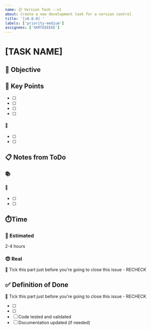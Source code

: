 ```yaml
---
name: 📋 Version Task --v1
about: Create a new development task for a version control
title: '[v0.0.0] '
labels: ['priority-medium']
assignees: ['SKRTEEEEEE']
---
```


# [TASK NAME]

## 🎯 Objective

<!-- Brief description of what needs to be accomplished -->

## 🔑 Key Points

<!-- Key point what needs to be accomplished, representing the idea of this Task -->

- [ ] <!-- Main task/requirement 1 -->
- [ ] <!-- Main task/requirement 2 -->
- [ ] <!-- Main task/requirement 3 -->
- [ ] <!-- Testing/validation requirements -->

### <!-- 🖲️/💻/⛓️ Section Name -->

#### 🔧 <!-- Subsection -->

- [ ] <!-- Main task/requirement 1 -->
- [ ] <!-- Main task/requirement 2 -->

## 📋 Notes from ToDo

<!-- Notes imported from ToDo markdown file (only till v0.1.0) -->

### 📚 <!-- Section Name -->

#### 🔧 <!-- Subsection -->

- [ ] <!-- Specific task 1 -->
- [ ] <!-- Specific task 2 -->

## ⏱️Time

### 🤔 Estimated

2-4 hours

### 😎 Real

🧠 Tick this part just before you're going to close this issue - RECHECK

## ✅ Definition of Done

🧠 Tick this part just before you're going to close this issue - RECHECK

<!-- Key point what needs to be accomplished, representing the must of this Task based on the Key Points -->

- [ ] <!-- Criterion 1 -->
- [ ] <!-- Criterion 2 -->
- [ ] Code tested and validated
- [ ] Documentation updated (if needed)
